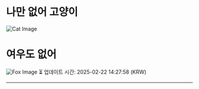 
# 나만 없어 고양이

![Cat Image](https://cdn2.thecatapi.com/images/au6.jpg)

# 여우도 없어
![Fox Image](https://randomfox.ca/images/118.jpg)
⏳ 업데이트 시간: 2025-02-22 14:27:58 (KRW)

---
